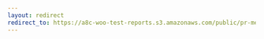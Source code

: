 ```yaml
---
layout: redirect
redirect_to: https://a8c-woo-test-reports.s3.amazonaws.com/public/pr-merge/40744/api/index.html
---
```

